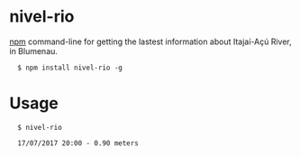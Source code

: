# nivel-rio
[npm](https://www.npmjs.com/package/nivel-rio) command-line for getting the lastest information about Itajaí-Açú River, in Blumenau.

```shell
  $ npm install nivel-rio -g
```

# Usage
```shell
  $ nivel-rio
  
  17/07/2017 20:00 - 0.90 meters
```
